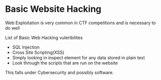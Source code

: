 # Basic Website Hacking

Web Exploitation is very common in CTF competitions and is necessary to do well

List of Basic Web Hacking vuleribilites

- SQL Injection
- Cross Site Scripting(XSS)
- Simply looking in inspect element for any data stored in plain text
- Look through the scripts that are run on the website

This falls under Cybersecurity and possibly software.
